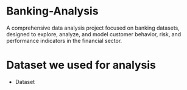 # Banking-Analysis
A comprehensive data analysis project focused on banking datasets, designed to explore, analyze, and model customer behavior, risk, and performance indicators in the financial sector.

# Dataset we used for analysis
 - <a hreaf="https://github.com/VivekMane57/Banking-Analysis/blob/main/Banking.xlsx">Dataset</a>
